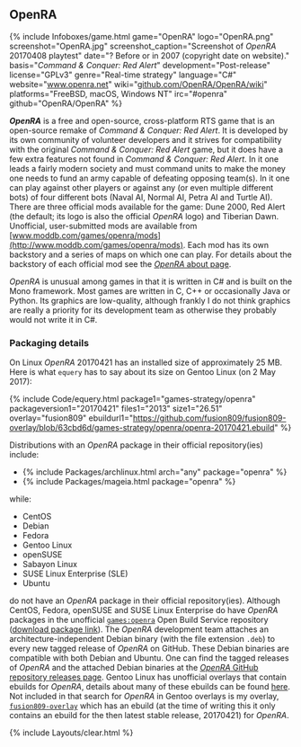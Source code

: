 ## OpenRA
{% include Infoboxes/game.html game="OpenRA" logo="OpenRA.png" screenshot="OpenRA.jpg" screenshot_caption="Screenshot of <i>OpenRA</i> 20170408 playtest" date="? Before or in 2007 (copyright date on website)." basis="<i>Command & Conquer: Red Alert</i>" development="Post-release" license="GPLv3" genre="Real-time strategy" language="C#" website="<a href='http://www.openra.net/' link='_blank'>www.openra.net</a>" wiki="<a href='https://github.com/OpenRA/OpenRA/wiki' link='_blank'>github.com/OpenRA/OpenRA/wiki</a>" platforms="FreeBSD, macOS, Windows NT" irc="#openra" github="OpenRA/OpenRA" %}

***OpenRA*** is a free and open-source, cross-platform RTS game that is an open-source remake of <i>Command & Conquer: Red Alert</i>. It is developed by its own community of volunteer developers and it strives for compatibility with the original <i>Command & Conquer: Red Alert</i> game, but it does have a few extra features not found in <i>Command & Conquer: Red Alert</i>. In it one leads a fairly modern society and must command units to make the money one needs to fund an army capable of defeating opposing team(s). In it one can play against other players or against any (or even multiple different bots) of four different bots (Naval AI, Normal AI, Petra AI and Turtle AI). There are three official mods available for the game: Dune 2000, Red Alert (the default; its logo is also the official *OpenRA* logo) and Tiberian Dawn. Unofficial, user-submitted mods are available from [www.moddb.com/games/openra/mods](http://www.moddb.com/games/openra/mods). Each mod has its own backstory and a series of maps on which one can play. For details about the backstory of each official mod see the [*OpenRA* about page](http://www.openra.net/about/).

*OpenRA* is unusual among games in that it is written in C# and is built on the Mono framework. Most games are written in C, C++ or occasionally Java or Python. Its graphics are low-quality, although frankly I do not think graphics are really a priority for its development team as otherwise they probably would not write it in C#.

### Packaging details
On Linux *OpenRA* 20170421 has an installed size of approximately 25 MB. Here is what `equery` has to say about its size on Gentoo Linux (on 2 May 2017):

{% include Code/equery.html package1="games-strategy/openra" packageversion1="20170421" files1="2013" size1="26.51" overlay="fusion809" ebuildurl1="https://github.com/fusion809/fusion809-overlay/blob/63cbd6d/games-strategy/openra/openra-20170421.ebuild" %}

Distributions with an *OpenRA* package in their official repository(ies) include:

* {% include Packages/archlinux.html arch="any" package="openra" %}
* {% include Packages/mageia.html package="openra" %}

while:

* CentOS
* Debian
* Fedora
* Gentoo Linux
* openSUSE
* Sabayon Linux
* SUSE Linux Enterprise (SLE)
* Ubuntu

do not have an *OpenRA* package in their official repository(ies). Although CentOS, Fedora, openSUSE and SUSE Linux Enterprise do have *OpenRA* packages in the unofficial [`games:openra`](https://build.opensuse.org/project/show/games:openra) Open Build Service repository ([download package link](https://software.opensuse.org/download.html?project=games:openra&package=openra)). The *OpenRA* development team attaches an architecture-independent Debian binary (with the file extension `.deb`) to every new tagged release of *OpenRA* on GitHub. These Debian binaries are compatible with both Debian and Ubuntu. One can find the tagged releases of *OpenRA* and the attached Debian binaries at the [*OpenRA* GitHub repository releases page](https://github.com/OpenRA/OpenRA/releases). Gentoo Linux has unofficial overlays that contain ebuilds for *OpenRA*, details about many of these ebuilds can be found [here](http://gpo.zugaina.org/games-strategy/openra). Not included in that search for *OpenRA* in Gentoo overlays is my overlay, [`fusion809-overlay`](https://github.com/fusion809/fusion809-overlay/tree/master/games-strategy/openra) which has an ebuild (at the time of writing this it only contains an ebuild for the then latest stable release, 20170421) for *OpenRA*.

{% include Layouts/clear.html %}

